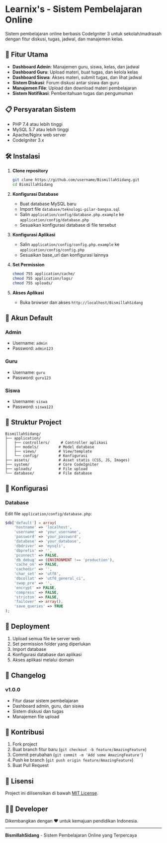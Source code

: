 # Learnix's - Sistem Pembelajaran Online

Sistem pembelajaran online berbasis CodeIgniter 3 untuk sekolah/madrasah dengan fitur diskusi, tugas, jadwal, dan manajemen kelas.

## 🚀 Fitur Utama

- **Dashboard Admin**: Manajemen guru, siswa, kelas, dan jadwal
- **Dashboard Guru**: Upload materi, buat tugas, dan kelola kelas
- **Dashboard Siswa**: Akses materi, submit tugas, dan lihat jadwal
- **Sistem Diskusi**: Forum diskusi antar siswa dan guru
- **Manajemen File**: Upload dan download materi pembelajaran
- **Sistem Notifikasi**: Pemberitahuan tugas dan pengumuman

## 📋 Persyaratan Sistem

- PHP 7.4 atau lebih tinggi
- MySQL 5.7 atau lebih tinggi
- Apache/Nginx web server
- CodeIgniter 3.x

## 🛠️ Instalasi

1. **Clone repository**
   ```bash
   git clone https://github.com/username/BismillahSidang.git
   cd BismillahSidang
   ```

2. **Konfigurasi Database**
   - Buat database MySQL baru
   - Import file `database/teknologi-pilar-bangsa.sql`
   - Salin `application/config/database.php.example` ke `application/config/database.php`
   - Sesuaikan konfigurasi database di file tersebut

3. **Konfigurasi Aplikasi**
   - Salin `application/config/config.php.example` ke `application/config/config.php`
   - Sesuaikan base_url dan konfigurasi lainnya

4. **Set Permission**
   ```bash
   chmod 755 application/cache/
   chmod 755 application/logs/
   chmod 755 uploads/
   ```

5. **Akses Aplikasi**
   - Buka browser dan akses `http://localhost/BismillahSidang`

## 👥 Akun Default

### Admin
- Username: `admin`
- Password: `admin123`

### Guru
- Username: `guru`
- Password: `guru123`

### Siswa
- Username: `siswa`
- Password: `siswa123`

## 📁 Struktur Project

```
BismillahSidang/
├── application/
│   ├── controllers/     # Controller aplikasi
│   ├── models/         # Model database
│   ├── views/          # View/template
│   └── config/         # Konfigurasi
├── assets/             # Asset statis (CSS, JS, Images)
├── system/             # Core CodeIgniter
├── uploads/            # File upload
└── database/           # File database
```

## 🔧 Konfigurasi

### Database
Edit file `application/config/database.php`:
```php
$db['default'] = array(
    'hostname' => 'localhost',
    'username' => 'your_username',
    'password' => 'your_password',
    'database' => 'your_database',
    'dbdriver' => 'mysqli',
    'dbprefix' => '',
    'pconnect' => FALSE,
    'db_debug' => (ENVIRONMENT !== 'production'),
    'cache_on' => FALSE,
    'cachedir' => '',
    'char_set' => 'utf8',
    'dbcollat' => 'utf8_general_ci',
    'swap_pre' => '',
    'encrypt' => FALSE,
    'compress' => FALSE,
    'stricton' => FALSE,
    'failover' => array(),
    'save_queries' => TRUE
);
```

## 🚀 Deployment

1. Upload semua file ke server web
2. Set permission folder yang diperlukan
3. Import database
4. Konfigurasi database dan aplikasi
5. Akses aplikasi melalui domain

## 📝 Changelog

### v1.0.0
- Fitur dasar sistem pembelajaran
- Dashboard admin, guru, dan siswa
- Sistem diskusi dan tugas
- Manajemen file upload

## 🤝 Kontribusi

1. Fork project
2. Buat branch fitur baru (`git checkout -b feature/AmazingFeature`)
3. Commit perubahan (`git commit -m 'Add some AmazingFeature'`)
4. Push ke branch (`git push origin feature/AmazingFeature`)
5. Buat Pull Request

## 📄 Lisensi

Project ini dilisensikan di bawah [MIT License](LICENSE).

## 👨‍💻 Developer

Dikembangkan dengan ❤️ untuk kemajuan pendidikan Indonesia.

---

**BismillahSidang** - Sistem Pembelajaran Online yang Terpercaya 
